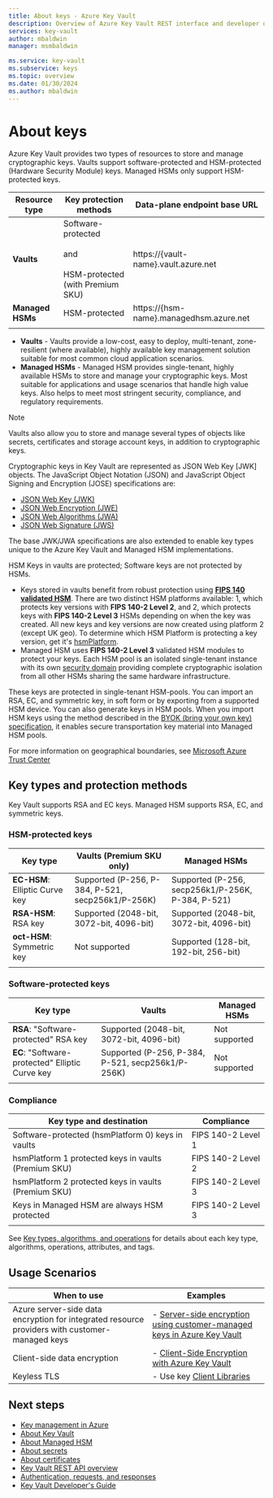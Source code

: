 ```yaml
---
title: About keys - Azure Key Vault
description: Overview of Azure Key Vault REST interface and developer details for keys.
services: key-vault
author: mbaldwin
manager: msmbaldwin

ms.service: key-vault
ms.subservice: keys
ms.topic: overview
ms.date: 01/30/2024
ms.author: mbaldwin
---
```


# About keys

Azure Key Vault provides two types of resources to store and manage cryptographic keys. Vaults support software-protected and HSM-protected (Hardware Security Module) keys. Managed HSMs only support HSM-protected keys.

|Resource type|Key protection methods|Data-plane endpoint base URL|
|--|--|--|
| **Vaults** | Software-protected<br/><br/>and<br/><br/>HSM-protected (with Premium SKU)</li></ul> | https://{vault-name}.vault.azure.net |
| **Managed HSMs** | HSM-protected | https://{hsm-name}.managedhsm.azure.net |
||||

- **Vaults** - Vaults provide a low-cost, easy to deploy, multi-tenant, zone-resilient (where available), highly available key management solution suitable for most common cloud application scenarios.
- **Managed HSMs** - Managed HSM provides single-tenant, highly available HSMs to store and manage your cryptographic keys. Most suitable for applications and usage scenarios that handle high value keys. Also helps to meet most stringent security, compliance, and regulatory requirements. 

> [!NOTE]
> Vaults also allow you to store and manage several types of objects like secrets, certificates and storage account keys, in addition to cryptographic keys.

Cryptographic keys in Key Vault are represented as JSON Web Key [JWK] objects. The JavaScript Object Notation (JSON) and JavaScript Object Signing and Encryption (JOSE) specifications are:

- [JSON Web Key (JWK)](https://tools.ietf.org/html/draft-ietf-jose-json-web-key)  
- [JSON Web Encryption (JWE)](https://datatracker.ietf.org/doc/html/draft-jones-json-web-encryption)  
- [JSON Web Algorithms (JWA)](https://datatracker.ietf.org/doc/html/draft-ietf-jose-json-web-algorithms)  
- [JSON Web Signature (JWS)](https://tools.ietf.org/html/draft-ietf-jose-json-web-signature) 

The base JWK/JWA specifications are also extended to enable key types unique to the Azure Key Vault and Managed HSM implementations. 

HSM Keys in vaults are protected; Software keys are not protected by HSMs.

- Keys stored in vaults benefit from robust protection using **[FIPS 140 validated HSM](/azure/key-vault/keys/about-keys#compliance)**. There are two distinct HSM platforms available: 1, which protects key versions with **FIPS 140-2 Level 2**, and 2, which protects keys with **FIPS 140-2 Level 3** HSMs depending on when the key was created. All new keys and key versions are now created using platform 2 (except UK geo). To determine which HSM Platform is protecting a key version, get it's [hsmPlatform](about-keys-details.md#key-attributes). 
- Managed HSM uses **FIPS 140-2 Level 3** validated HSM modules to protect your keys. Each HSM pool is an isolated single-tenant instance with its own [security domain](../managed-hsm/security-domain.md) providing complete cryptographic isolation from all other HSMs sharing the same hardware infrastructure.

These keys are protected in single-tenant HSM-pools. You can import an RSA, EC, and symmetric key, in soft form or by exporting from a supported HSM device. You can also generate keys in HSM pools. When you import HSM keys using the method described in the [BYOK (bring your own key) specification](../keys/byok-specification.md), it enables secure transportation key material into Managed HSM pools. 

For more information on geographical boundaries, see [Microsoft Azure Trust Center](https://azure.microsoft.com/support/trust-center/privacy/)

## Key types and protection methods

Key Vault supports RSA and EC keys. Managed HSM supports RSA, EC, and symmetric keys. 

### HSM-protected keys

|Key type|Vaults (Premium SKU only)|Managed HSMs|
|--|--|--|
|**EC-HSM**: Elliptic Curve key | Supported (P-256, P-384, P-521, secp256k1/P-256K)| Supported (P-256, secp256k1/P-256K, P-384, P-521)|
|**RSA-HSM**: RSA key|Supported (2048-bit, 3072-bit, 4096-bit)|Supported (2048-bit, 3072-bit, 4096-bit)|
|**oct-HSM**: Symmetric key|Not supported|Supported (128-bit, 192-bit, 256-bit)|
|||

### Software-protected keys

|Key type|Vaults|Managed HSMs|
|--|--|--|
**RSA**: "Software-protected" RSA key|Supported  (2048-bit, 3072-bit, 4096-bit)|Not supported
**EC**: "Software-protected" Elliptic Curve key |Supported  (P-256, P-384, P-521, secp256k1/P-256K)|Not supported
|||

### Compliance

|Key type and destination|Compliance|
|---|---|
|Software-protected (hsmPlatform 0) keys in vaults | FIPS 140-2 Level 1 |
|hsmPlatform 1 protected keys in vaults (Premium SKU)| FIPS 140-2 Level 2 |
|hsmPlatform 2 protected keys in vaults (Premium SKU)| FIPS 140-2 Level 3 |
|Keys in Managed HSM are always HSM protected | FIPS 140-2 Level 3 |
|||

See [Key types, algorithms, and operations](about-keys-details.md) for details about each key type, algorithms, operations, attributes, and tags.

## Usage Scenarios

| When to use | Examples |
|--------------|-------------|
| Azure server-side data encryption for integrated resource providers with customer-managed keys | - [Server-side encryption using customer-managed keys in Azure Key Vault](../../security/fundamentals/encryption-models.md#server-side-encryption-using-customer-managed-keys-in-azure-key-vault) |
| Client-side data encryption | - [Client-Side Encryption with Azure Key Vault](../../storage/common/storage-client-side-encryption.md?tabs=dotnet)|
| Keyless TLS | - Use key [Client Libraries](../general/client-libraries.md#client-libraries-per-language-and-object) |

## Next steps
- [Key management in Azure](../../security/fundamentals/key-management.md)
- [About Key Vault](../general/overview.md)
- [About Managed HSM](../managed-hsm/overview.md)
- [About secrets](../secrets/about-secrets.md)
- [About certificates](../certificates/about-certificates.md)
- [Key Vault REST API overview](../general/about-keys-secrets-certificates.md)
- [Authentication, requests, and responses](../general/authentication-requests-and-responses.md)
- [Key Vault Developer's Guide](../general/developers-guide.md)

